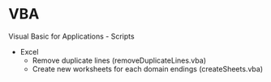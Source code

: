# VBA
Visual Basic for Applications - Scripts

- Excel
  - Remove duplicate lines (removeDuplicateLines.vba)
  - Create new worksheets for each domain endings (createSheets.vba)
